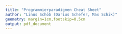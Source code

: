 ```yaml
---
title: "Programmierparadigmen Cheat Sheet"
author: "Linus Schöb (Darius Schefer, Max Schik)"
geometry: margin=1cm,footskip=0.5cm
output: pdf_document
---
```


